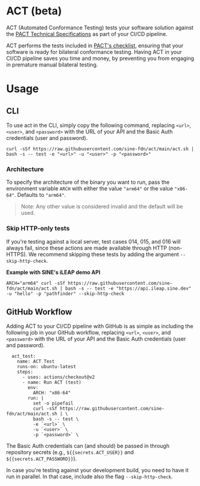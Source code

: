 # ACT (beta)

ACT (Automated Conformance Testing) tests your software solution against the [PACT Technical
Specifications](https://wbcsd.github.io/data-exchange-protocol/v2/) as part of your CI/CD pipeline.

ACT performs the tests included in [PACT's checklist](https://wbcsd.github.io/pact-conformance-testing/checklist.html), ensuring that your software is ready for bilateral conformance testing. Having ACT in your CI/CD pipeline saves you time and money, by preventing you from engaging in premature manual bilateral testing.

# Usage

## CLI

To use act in the CLI, simply copy the following command, replacing `<url>`, `<user>`, and `<password>` with the URL of your API and the Basic Auth credentials (user and password).

```
curl -sSf https://raw.githubusercontent.com/sine-fdn/act/main/act.sh | bash -s -- test -e "<url>" -u "<user>" -p "<password>"
```

### Architecture

To specify the architecture of the binary you want to run, pass the environment variable `ARCH` with either the value `"arm64"` or the value `"x86-64"`. Defaults to `"arm64"`.

> Note: Any other value is considered invalid and the default will be used.

### Skip HTTP-only tests

If you're testing against a local server, test cases 014, 015, and 016 will always fail, since these actions are made available through HTTP (non-HTTPS). We recommend skipping these tests by adding the argument `--skip-http-check`.

**Example with SINE's iLEAP demo API**
```
ARCH="arm64" curl -sSf https://raw.githubusercontent.com/sine-fdn/act/main/act.sh | bash -s -- test -e "https://api.ileap.sine.dev" -u "hello" -p "pathfinder" --skip-http-check
```
## GitHub Workflow

Adding ACT to your CI/CD pipeline with GitHub is as simple as including the following job in your GitHub workflow, replacing `<url>`, `<user>`, and `<password>` with the URL of your API and the Basic Auth credentials (user and password).

```
  act_test:
    name: ACT Test
    runs-on: ubuntu-latest
    steps:
      - uses: actions/checkout@v2
      - name: Run ACT (test)
        env:
          ARCH: "x86-64"
        run: |
          set -o pipefail
          curl -sSf https://raw.githubusercontent.com/sine-fdn/act/main/act.sh | \
          bash -s -- test \
          -e `<url>` \
          -u `<user>` \
          -p `<password>` \
```

The Basic Auth credentials can (and should) be passed in through repository secrets (e.g., `${{secrets.ACT_USER}}` and `${{secrets.ACT_PASSWORD}}`).

In case you're testing against your development build, you need to have it run in parallel. In that case, include also the flag `--skip-http-check`.
